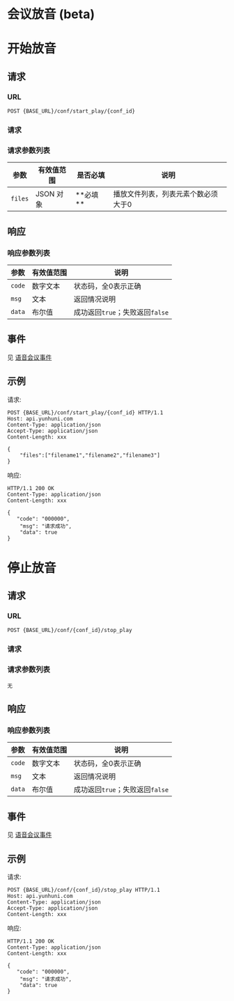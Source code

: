 # 会议放音 (beta)
<!--toc-->

# 开始放音

## 请求

### URL

```
POST {BASE_URL}/conf/start_play/{conf_id}
```

### 请求

### 请求参数列表

| 参数                  | 有效值范围       | 是否必填                | 说明                                       |
| --------------------- | ----------- | ------------------- | ---------------------------------------- |
| `files`               | JSON 对象        |  **必填 **   | 播放文件列表，列表元素个数必须大于0                        |

## 响应

### 响应参数列表

| 参数     | 有效值范围   | 说明                            |
| ------ | ------- | ----------------------------- |
| `code` | 数字文本    | 状态码，全0表示正确                    |
| `msg`  | 文本        | 返回情况说明                        |
| `data` | 布尔值      | 成功返回`true`；失败返回`false` |

## 事件
见 [语音会议事件](../env/conf/index.md)

## 示例

请求:
```http
POST {BASE_URL}/conf/start_play/{conf_id} HTTP/1.1
Host: api.yunhuni.com
Content-Type: application/json
Accept-Type: application/json
Content-Length: xxx

{
	"files":["filename1","filename2","filename3"]
}
```

响应:
```http
HTTP/1.1 200 OK
Content-Type: application/json
Content-Length: xxx

{
   "code": "000000",
    "msg": "请求成功",
    "data": true
}
```

# 停止放音

## 请求

### URL

```
POST {BASE_URL}/conf/{conf_id}/stop_play
```

### 请求

### 请求参数列表
    无

## 响应

### 响应参数列表

| 参数     | 有效值范围   | 说明                            |
| ------ | ------- | ----------------------------- |
| `code` | 数字文本    | 状态码，全0表示正确                    |
| `msg`  | 文本        | 返回情况说明                        |
| `data` | 布尔值      | 成功返回`true`；失败返回`false` |

## 事件
见 [语音会议事件](../env/conf/index.md)

## 示例

请求:
```http
POST {BASE_URL}/conf/{conf_id}/stop_play HTTP/1.1
Host: api.yunhuni.com
Content-Type: application/json
Accept-Type: application/json
Content-Length: xxx
```

响应:
```http
HTTP/1.1 200 OK
Content-Type: application/json
Content-Length: xxx

{
   "code": "000000",
    "msg": "请求成功",
    "data": true
}
```


